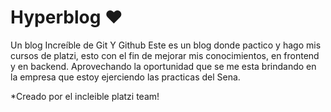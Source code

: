 # Hyperblog ❤️
Un blog Increíble de Git Y Github
Este es un blog donde pactico y hago mis cursos de platzi, esto con el fin de mejorar mis conocimientos, en frontend y en backend. Aprovechando la oportunidad que se me esta brindando en la empresa que estoy ejerciendo las practicas del Sena. 

*Creado por el incleible platzi team!